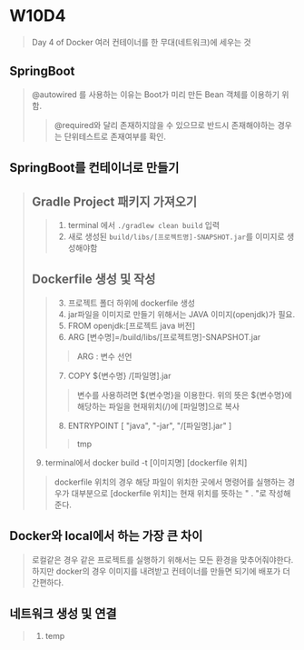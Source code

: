 # W10D4
> Day 4 of Docker
> 여러 컨테이너를 한 무대(네트워크)에 세우는 것

## SpringBoot
> @autowired 를 사용하는 이유는 Boot가 미리 만든 Bean 객체를 이용하기 위함. <br>
> > @required와 달리 존재하지않을 수 있으므로 반드시 존재해야하는 경우는 단위테스트로 존재여부를 확인. <br>

## SpringBoot를 컨테이너로 만들기
> ## Gradle Project 패키지 가져오기
> > 1. terminal 에서 `./gradlew clean build` 입력
> > 2. 새로 생성된 `build/libs/[프로젝트명]-SNAPSHOT.jar`를 이미지로 생성해야함
>
> ## Dockerfile 생성 및 작성
> > 3. 프로젝트 폴더 하위에 dockerfile 생성
> > 4. jar파일을 이미지로 만들기 위해서는 JAVA 이미지(openjdk)가 필요.
> > 5. FROM openjdk:[프로젝트 java 버전]
> > 6. ARG [변수명]=/build/libs/[프로젝트명]-SNAPSHOT.jar
> > > ARG : 변수 선언
> >
> > 7. COPY ${변수명} /[파일명].jar
> > > 변수를 사용하려면 ${변수명}을 이용한다.
> > > 위의 뜻은 ${변수명}에 해당하는 파일을 현재위치(/)에 [파일명]으로 복사
> >
> > 8. ENTRYPOINT [ "java", "-jar", "/[파일명].jar" ]
> > > tmp
> 
> 9. terminal에서 docker build -t [이미지명] [dockerfile 위치]
> > dockerfile 위치의 경우 해당 파일이 위치한 곳에서 명령어를 실행하는 경우가 대부분으로
> > [dockerfile 위치]는 현재 위치를 뜻하는 " . "로 작성해준다.

## Docker와 local에서 하는 가장 큰 차이
> 로컬같은 경우 같은 프로젝트를 실행하기 위해서는 모든 환경을 맞추어줘야한다.
> 하지만 docker의 경우 이미지를 내려받고 컨테이너를 만들면 되기에 배포가 더 간편하다.



## 네트워크 생성 및 연결
> 1. temp
